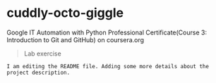 # cuddly-octo-giggle
Google IT Automation with Python Professional Certificate(Course 3: Introduction to Git and GitHub) on coursera.org  
> Lab exercise  
```
I am editing the README file. Adding some more details about the project description.  
```

